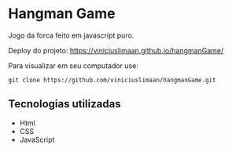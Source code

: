 # Hangman Game
Jogo da forca feito em javascript puro.

Deploy do projeto:
https://viniciuslimaan.github.io/hangmanGame/

Para visualizar em seu computador use:

```
git clone https://github.com/viniciuslimaan/hangmanGame.git
```

## Tecnologias utilizadas
* Html
* CSS
* JavaScript
